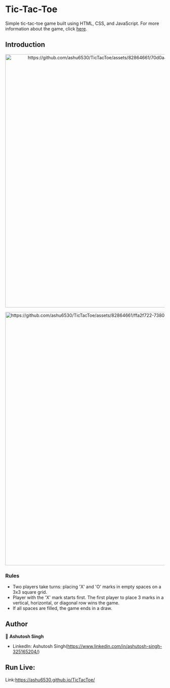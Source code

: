 # Tic-Tac-Toe

Simple tic-tac-toe game built using HTML, CSS, and JavaScript. For more information about the game, click [here](https://en.wikipedia.org/wiki/Tic-tac-toe).




## Introduction

<p align="center">
    <img alt="https://github.com/ashu6530/TicTacToe/assets/82864661/70d0a421-85c1-4d2d-94ec-2982f67cd46f" width="800">
</p
  <p align="center">
    <img alt="https://github.com/ashu6530/TicTacToe/assets/82864661/ffa2f722-7380-45f1-ab03-fe2ef36942ee" width="800">
</p>


### Rules

- Two players take turns: placing 'X' and 'O' marks in empty spaces on a 3x3 square grid.
- Player with the 'X' mark starts first. The first player to place 3 marks in a vertical, horizontal, or diagonal row wins the game.
- If all spaces are filled, the game ends in a draw.



## Author

👤 **Ashutosh Singh**

* LinkedIn: Ashutosh Singh(https://www.linkedin.com/in/ashutosh-singh-325165204/)

  
## Run Live:

Link:https://ashu6530.github.io/TicTacToe/
